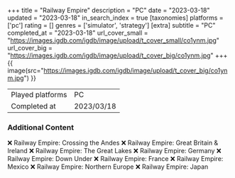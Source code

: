 +++
title = "Railway Empire"
description = "PC"
date = "2023-03-18"
updated = "2023-03-18"
in_search_index = true
[taxonomies]
platforms = ['pc']
rating = []
genres = ['simulator', 'strategy']
[extra]
subtitle = "PC"
completed_at = "2023-03-18"
url_cover_small = "https://images.igdb.com/igdb/image/upload/t_cover_small/co1ynm.jpg"
url_cover_big = "https://images.igdb.com/igdb/image/upload/t_cover_big/co1ynm.jpg"
+++
{{ image(src="https://images.igdb.com/igdb/image/upload/t_cover_big/co1ynm.jpg") }}

|              |            |
| ------------ | ---------- |
| Played platforms    | PC |
| Completed at | 2023/03/18 |



### Additional Content


❌ Railway Empire: Crossing the Andes
❌ Railway Empire: Great Britain & Ireland
❌ Railway Empire: The Great Lakes
❌ Railway Empire: Germany
❌ Railway Empire: Down Under
❌ Railway Empire: France
❌ Railway Empire: Mexico
❌ Railway Empire: Northern Europe
❌ Railway Empire: Japan
